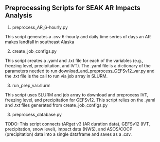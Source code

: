 ## Preprocessing Scripts for SEAK AR Impacts Analysis

1. preprocess_AR_6-hourly.py

This script generates a .csv 6-hourly and daily time series of days an AR makes landfall in southeast Alaska 

2. create_job_configs.py

This script creates a .yaml and .txt file for each of the variables (e.g., freezing level, precipitation, and IVT). The .yaml file is a dictionary of the parameters needed to run download_and_preprocess_GEFSv12_var.py and the .txt file is the call to run via job array in SLURM. 
    
3. run_prep_var.slurm

This script uses SLURM and job array to download and preprocess IVT, freezing level, and precipitation for GEFSv12. This script relies on the .yaml and .txt files generated from create_job_configs.py

3. preprocess_database.py

TODO: This script connects tARget v3 (AR duration data), GEFSv12 (IVT, precipitation, snow level), impact data (NWS), and ASOS/COOP (precipitation) data into a single dataframe and saves as a .csv.

